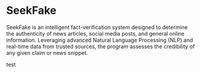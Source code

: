 # SeekFake
SeekFake is an intelligent fact-verification system designed to determine the authenticity of news articles, social media posts, and general online information. Leveraging advanced Natural Language Processing (NLP) and real-time data from trusted sources, the program assesses the credibility of any given claim or news snippet.

test